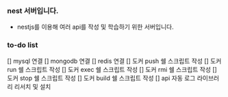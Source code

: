 ### nest 서버입니다.

- nestjs를 이용해 여러 api를 작성 및 학습하기 위한 서버입니다.

### to-do list

[] mysql 연결
[] mongodb 연결
[] redis 연결
[] 도커 push 쉘 스크립트 작성
[] 도커 run 쉘 스크립트 작성
[] 도커 exec 쉘 스크립트 작성
[] 도커 rmi 쉘 스크립트 작성
[] 도커 stop 쉘 스크립트 작성
[] 도커 build 쉘 스크립트 작성
[] api 자동 로그 라이브러리 리서치 및 설치
